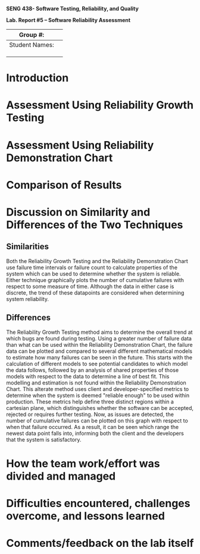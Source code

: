 **SENG 438- Software Testing, Reliability, and Quality**

**Lab. Report \#5 – Software Reliability Assessment**

| Group \#:       |   |
|-----------------|---|
| Student Names:  |   |
|                 |   |
|                 |   |
|                 |   |

# Introduction

# 

# Assessment Using Reliability Growth Testing 

# Assessment Using Reliability Demonstration Chart 

# 

# Comparison of Results

# Discussion on Similarity and Differences of the Two Techniques

## Similarities

Both the Reliability Growth Testing and the Reliability Demonstration Chart use failure time intervals or failure count
to calculate properties of the system which can be used to determine whether the system is reliable. Either technique
graphically plots the number of cumulative failures with respect to some measure of time. Although the data in either
case is discrete, the trend of these datapoints are considered when determining system reliability.

## Differences

The Reliability Growth Testing method aims to determine the overall trend at which bugs are found during testing. Using
a greater number of failure data than what can be used within the Reliability Demonstration Chart, the failure data can
be plotted and compared to several different mathematical models to estimate how many failures can be seen in the
future. This starts with the calculation of different models to see potential candidates to which model the data
follows, followed by an analysis of shared properties of those models with respect to the data to determine a line of
best fit. This modelling and estimation is not found within the Reliability Demonstration Chart. This alterate method
uses client and developer-specified metrics to determine when the system is deemed "reliable enough" to be used within
production. These metrics help define three distinct regions within a cartesian plane, which distinguishes whether the
software can be accepted, rejected or requires further testing. Now, as issues are detected, the number of cumulative
failures can be plotted on this graph with respect to when that failure occurred. As a result, it can be seen which
range the newest data point falls into, informing both the client and the developers that the system is satisfactory.

# How the team work/effort was divided and managed

# 

# Difficulties encountered, challenges overcome, and lessons learned

# Comments/feedback on the lab itself
